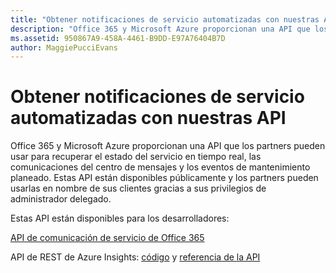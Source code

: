 ```yaml
---
title: "Obtener notificaciones de servicio automatizadas con nuestras API | Centro de partners"
description: "Office 365 y Microsoft Azure proporcionan una API que los partners pueden usar para recuperar el estado del servicio en tiempo real, las comunicaciones del centro de mensajes y los eventos de mantenimiento planeado."
ms.assetid: 950867A9-458A-4461-B9DD-E97A76404B7D
author: MaggiePucciEvans
---
```


# Obtener notificaciones de servicio automatizadas con nuestras API


Office 365 y Microsoft Azure proporcionan una API que los partners pueden usar para recuperar el estado del servicio en tiempo real, las comunicaciones del centro de mensajes y los eventos de mantenimiento planeado. Estas API están disponibles públicamente y los partners pueden usarlas en nombre de sus clientes gracias a sus privilegios de administrador delegado.

Estas API están disponibles para los desarrolladores:

[API de comunicación de servicio de Office 365](http://go.microsoft.com/fwlink/p/?LinkId=616899)

API de REST de Azure Insights: [código](http://go.microsoft.com/fwlink/p/?LinkId=617299) y [referencia de la API](http://go.microsoft.com/fwlink/p/?LinkId=617300)

 

 





<!--HONumber=Jan17_HO2-->

